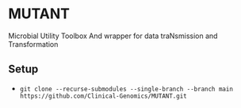 # MUTANT
Microbial Utility Toolbox And wrapper for data traNsmission and Transformation

## Setup
* `git clone --recurse-submodules --single-branch --branch main https://github.com/Clinical-Genomics/MUTANT.git`

